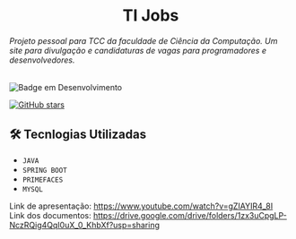  <h1 align="center"> TI Jobs</h1>

 <h6>Projeto pessoal para TCC da faculdade de Ciência da Computação. Um site para divulgação e candidaturas de vagas para programadores e desenvolvedores.</h6>

![Badge em Desenvolvimento](http://img.shields.io/static/v1?label=STATUS&message=EM%20DESENVOLVIMENTO&color=GREEN&style=for-the-badge)

<a href="https://github.com/MulherMarav/tijobs/stargazers"><img alt="GitHub stars" src="https://img.shields.io/github/stars/MulherMarav/tijobs"></a>

## 🛠️ Tecnlogias Utilizadas

- `JAVA`
- `SPRING BOOT`
- `PRIMEFACES`
- `MYSQL`

Link de apresentação: https://www.youtube.com/watch?v=gZIAYIR4_8I
<br/>
Link dos documentos: https://drive.google.com/drive/folders/1zx3uCpgLP-NczRQig4QqI0uX_0_KhbXf?usp=sharing

